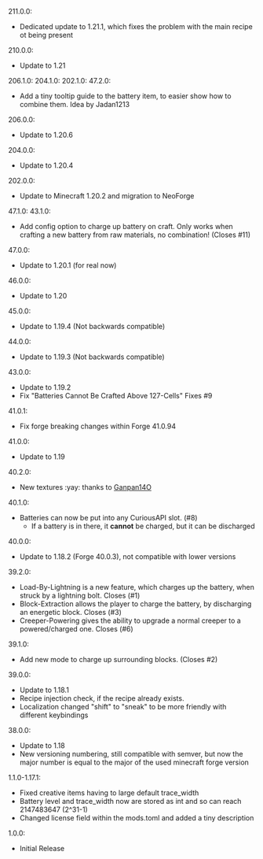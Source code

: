 211.0.0:
- Dedicated update to 1.21.1, which fixes the problem with the main recipe ot being present

210.0.0:
- Update to 1.21

206.1.0:
204.1.0:
202.1.0:
47.2.0:
- Add a tiny tooltip guide to the battery item, to easier show how to combine them. Idea by Jadan1213

206.0.0:
- Update to 1.20.6

204.0.0:
- Update to 1.20.4 

202.0.0:
- Update to Minecraft 1.20.2 and migration to NeoForge

47.1.0:
43.1.0:
- Add config option to charge up battery on craft. Only works when crafting a new battery from raw materials, no combination! (Closes #11)

47.0.0:
- Update to 1.20.1 (for real now)

46.0.0:
- Update to 1.20

45.0.0:
- Update to 1.19.4 (Not backwards compatible)

44.0.0:
- Update to 1.19.3 (Not backwards compatible)

43.0.0:
- Update to 1.19.2
- Fix "Batteries Cannot Be Crafted Above 127-Cells" Fixes #9

41.0.1:
- Fix forge breaking changes within Forge 41.0.94

41.0.0:
- Update to 1.19

40.2.0:
- New textures :yay: thanks to [Ganpan14O](https://www.curseforge.com/members/ganpan14o)

40.1.0:
- Batteries can now be put into any CuriousAPI slot. (#8)
  - If a battery is in there, it **cannot** be charged, but it can be discharged

40.0.0:
- Update to 1.18.2 (Forge 40.0.3), not compatible with lower versions

39.2.0:
- Load-By-Lightning is a new feature, which charges up the battery, when struck by a lightning bolt. Closes (#1)
- Block-Extraction allows the player to charge the battery, by discharging an energetic block. Closes (#3)
- Creeper-Powering gives the ability to upgrade a normal creeper to a powered/charged one. Closes (#6)

39.1.0:
- Add new mode to charge up surrounding blocks. (Closes #2)

39.0.0:
- Update to 1.18.1
- Recipe injection check, if the recipe already exists.
- Localization changed "shift" to "sneak" to be more friendly with different keybindings

38.0.0:
- Update to 1.18
- New versioning numbering, still compatible with semver, but now the major number is equal to the major of the used minecraft forge version

1.1.0-1.17.1:
- Fixed creative items having to large default trace_width
- Battery level and trace_width now are stored as int and so can reach 2147483647 (2^31-1)
- Changed license field within the mods.toml and added a tiny description

1.0.0:
- Initial Release
